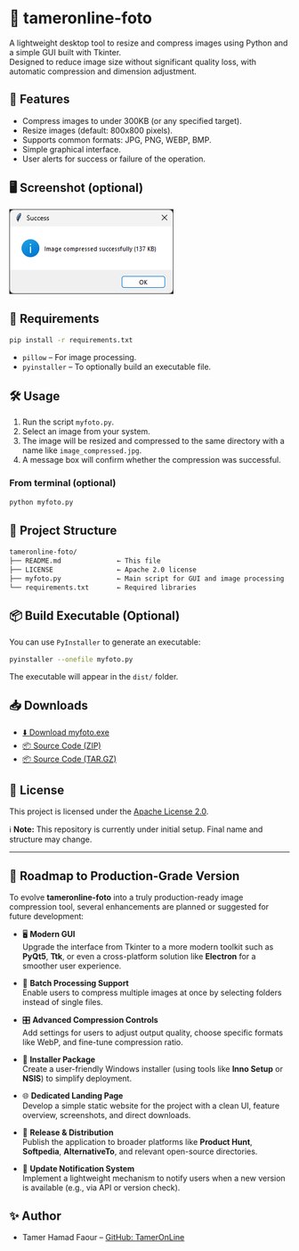 # 📸 tameronline-foto

A lightweight desktop tool to resize and compress images using Python and a simple GUI built with Tkinter.  
Designed to reduce image size without significant quality loss, with automatic compression and dimension adjustment.

## 🚀 Features

- Compress images to under 300KB (or any specified target).
- Resize images (default: 800x800 pixels).
- Supports common formats: JPG, PNG, WEBP, BMP.
- Simple graphical interface.
- User alerts for success or failure of the operation.

## 🖥️ Screenshot (optional)
![Screenshot](img/screenshot.png)

## 🧰 Requirements

```bash
pip install -r requirements.txt
```

- `pillow` – For image processing.
- `pyinstaller` – To optionally build an executable file.

## 🛠️ Usage

1. Run the script `myfoto.py`.
2. Select an image from your system.
3. The image will be resized and compressed to the same directory with a name like `image_compressed.jpg`.
4. A message box will confirm whether the compression was successful.

### From terminal (optional)
```bash
python myfoto.py
```

## 🧱 Project Structure

```
tameronline-foto/
├── README.md              ← This file
├── LICENSE                ← Apache 2.0 license
├── myfoto.py              ← Main script for GUI and image processing
└── requirements.txt       ← Required libraries
```

## 📦 Build Executable (Optional)

You can use `PyInstaller` to generate an executable:

```bash
pyinstaller --onefile myfoto.py
```

The executable will appear in the `dist/` folder.

## 📥 Downloads

- [⬇️ Download myfoto.exe](https://github.com/TamerOnLine/foto/releases/download/v1.0.0/myfoto.exe)
- [📦 Source Code (ZIP)](https://github.com/TamerOnLine/foto/archive/refs/heads/main.zip)
- [📦 Source Code (TAR.GZ)](https://github.com/TamerOnLine/foto/archive/refs/heads/main.tar.gz)


## 📄 License

This project is licensed under the [Apache License 2.0](LICENSE).

ℹ️ **Note:** This repository is currently under initial setup. Final name and structure may change.

---

## 🚧 Roadmap to Production-Grade Version

To evolve **tameronline-foto** into a truly production-ready image compression tool, several enhancements are planned or suggested for future development:

- 🖥️ **Modern GUI**  
  Upgrade the interface from Tkinter to a more modern toolkit such as **PyQt5**, **Ttk**, or even a cross-platform solution like **Electron** for a smoother user experience.

- 📁 **Batch Processing Support**  
  Enable users to compress multiple images at once by selecting folders instead of single files.

- 🎛️ **Advanced Compression Controls**  
  Add settings for users to adjust output quality, choose specific formats like WebP, and fine-tune compression ratio.

- 🧰 **Installer Package**  
  Create a user-friendly Windows installer (using tools like **Inno Setup** or **NSIS**) to simplify deployment.

- 🌐 **Dedicated Landing Page**  
  Develop a simple static website for the project with a clean UI, feature overview, screenshots, and direct downloads.

- 📢 **Release & Distribution**  
  Publish the application to broader platforms like **Product Hunt**, **Softpedia**, **AlternativeTo**, and relevant open-source directories.

- 🔔 **Update Notification System**  
  Implement a lightweight mechanism to notify users when a new version is available (e.g., via API or version check).



## ✨ Author

- Tamer Hamad Faour – [GitHub: TamerOnLine](https://github.com/TamerOnLine)